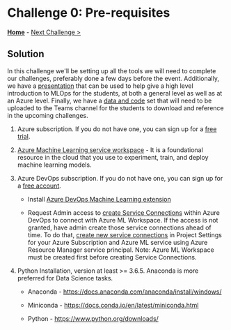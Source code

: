 # Challenge 0: Pre-requisites

**[Home](./README.md)** - [Next Challenge >](./01-TimeSeriesForecasting.md)

## Solution 

In this challenge we'll be setting up all the tools we will need to complete our challenges, preferably done a few days before the event. Additionally, we have a [presentation](MLOpsLectures.pptx) that can be used to help give a high level introduction to MLOps for the students, at both a general level as well as at an Azure level.  Finally, we have a [data and code](Data_and_Code.zip) set that will need to be uploaded to the Teams channel for the students to download and reference in the upcoming challenges. 

1.  Azure subscription. If you do not have one, you can sign up for a [free trial](https://azure.microsoft.com/en-us/free/).  

2.  [Azure Machine Learning service workspace](https://ml.azure.com/) - It is a foundational resource in
    the cloud that you use to experiment, train, and deploy machine learning
    models.

3.  Azure DevOps subscription. If you do not have one, you can sign up for a
    [free account](https://azure.microsoft.com/en-us/services/devops/).

    - Install [Azure DevOps Machine Learning
      extension](https://marketplace.visualstudio.com/items?itemName=ms-air-aiagility.vss-services-azureml)

    - Request Admin access to [create Service Connections](https://docs.microsoft.com/en-us/azure/devops/pipelines/library/service-endpoints?view=azure-devops&tabs=yaml) within Azure DevOps to connect with Azure ML Workspace. If the access is not granted, have admin create those service connections ahead of time. To do that, [create new service connections](https://docs.microsoft.com/en-us/azure/devops/pipelines/library/service-endpoints?view=azure-devops&tabs=yaml) in Project Settings for your Azure Subscription and Azure ML service using Azure Resource Manager service principal.
    Note: Azure ML Workspace must be created first before creating Service Connections. 
  
4.  Python Installation, version at least \>= 3.6.5. Anaconda is more preferred
    for Data Science tasks.

    - Anaconda - <https://docs.anaconda.com/anaconda/install/windows/>

    - Miniconda - <https://docs.conda.io/en/latest/miniconda.html>

    - Python - <https://www.python.org/downloads/>



